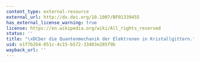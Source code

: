 ```yaml
---
content_type: external-resource
external_url: http://dx.doi.org/10.1007/BF01339455
has_external_license_warning: true
license: https://en.wikipedia.org/wiki/All_rights_reserved
status: ''
title: "\xDCber die Quantenmechanik der Elektronen in Kristallgittern."
uid: e1f7b2b4-051c-4c15-b572-33403e285f9b
wayback_url: ''
---
```

